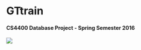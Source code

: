 # GTtrain
#### CS4400 Database Project - Spring Semester 2016
![](https://github.com/jluo80/niartTG/buzzImage.jpg)
